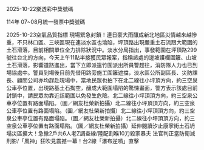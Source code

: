 
2025-10-22樂透彩中獎號碼

                                
114年 07~08月統一發票中獎號碼
                             
2025-10-23空氣品質指標
                              現場緊急封鎖！連日豪大雨釀成新北地區災情越來越慘重，不只林口區、三峽區現在連淡水區也淪陷，坪頂路出現嚴重土石流跟大範圍的土石滑落，目前相關單位全力排除狀況中。淡水分局指出，事發範圍在坪頂路299號往台北的方向，今天上午11點半接獲民眾報案，指稱該處的邊坡護欄圍籬、山坡土石滑落，影響道路進出，當下立即派遣竹圍派出所員警趕往，消防隊人力也已到場協處中。警員到場後目前先借用路旁施工圍籬遮擋，淡水區公所副區長、災防課長、顧問公司亦均趕赴現場中，當地民眾也拍下在北二線往小坪頂方向，約三空泉公車亭位置，出現路基土石掏空，釀成大範圍塌陷的驚悚畫面，警方表示該處目前封鎖中，請民眾勿靠近該範圍以免發生危險。北二線往小坪頂頂方向，約三空泉公車亭位置有路面塌陷。（圖／網友杜榮新拍攝）北二線往小坪頂頂方向，約三空泉公車亭位置有路面塌陷。（圖／網友杜榮新拍攝）北二線往小坪頂頂方向，約三空泉公車亭位置有路面塌陷。（圖／網友杜榮新拍攝）北二線往小坪頂頂方向，約三空泉公車亭位置有路面塌陷。（圖／網友杜榮新拍攝）延伸閱讀汐止康寧街土石坍塌災區擴大！急撤2戶共6人老Z調查線/陸配割喉10刀殺家暴夫 法官判正當防衛減刑影/「風神」狂吹見震撼一幕！台2線「瀑布逆噴」直擊